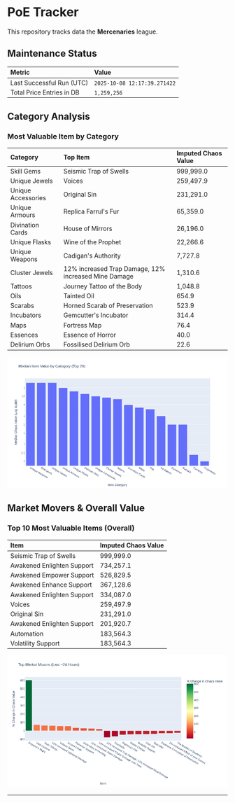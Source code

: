 # PoE Tracker

This repository tracks data the **Mercenaries** league.

## Maintenance Status

<!-- START_MAINTENANCE -->
| Metric | Value |
|:---|:---|
| Last Successful Run (UTC) | `2025-10-08 12:17:39.271422` |
| Total Price Entries in DB | `1,259,256` |

<!-- END_MAINTENANCE -->

## Category Analysis

<!-- START_CATEGORY_ANALYSIS -->
### Most Valuable Item by Category
| Category | Top Item | Imputed Chaos Value |
| :--- | :--- | :--- |
| Skill Gems | Seismic Trap of Swells | 999,999.0 |
| Unique Jewels | Voices | 259,497.9 |
| Unique Accessories | Original Sin | 231,291.0 |
| Unique Armours | Replica Farrul's Fur | 65,359.0 |
| Divination Cards | House of Mirrors | 26,196.0 |
| Unique Flasks | Wine of the Prophet | 22,266.6 |
| Unique Weapons | Cadigan's Authority | 7,727.8 |
| Cluster Jewels | 12% increased Trap Damage, 12% increased Mine Damage | 1,310.6 |
| Tattoos | Journey Tattoo of the Body | 1,048.8 |
| Oils | Tainted Oil | 654.9 |
| Scarabs | Horned Scarab of Preservation | 523.9 |
| Incubators | Gemcutter's Incubator | 314.4 |
| Maps | Fortress Map | 76.4 |
| Essences | Essence of Horror | 40.0 |
| Delirium Orbs | Fossilised Delirium Orb | 22.6 |


![Category Analysis Chart](charts/category_analysis.png)
<!-- END_CATEGORY_ANALYSIS -->

## Market Movers & Overall Value

<!-- START_ANALYSIS -->
### Top 10 Most Valuable Items (Overall)
| Item | Imputed Chaos Value |
| :--- | :--- |
| Seismic Trap of Swells | 999,999.0 |
| Awakened Enlighten Support | 734,257.1 |
| Awakened Empower Support | 526,829.5 |
| Awakened Enhance Support | 367,128.6 |
| Awakened Enlighten Support | 334,087.0 |
| Voices | 259,497.9 |
| Original Sin | 231,291.0 |
| Awakened Enlighten Support | 201,920.7 |
| Automation | 183,564.3 |
| Volatility Support | 183,564.3 |


![Market Movers Chart](charts/market_movers.png)
<!-- END_ANALYSIS -->

---
